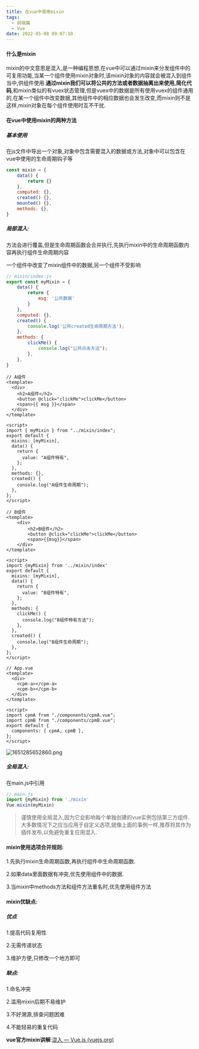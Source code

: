 ```yaml
---
title: 在vue中使用mixin
tags:
  - 前端篇
  - Vue
date: 2022-05-08 09:07:10
---
```



#### 什么是mixin

mixin的中文意思是混入,是一种编程思想,在vue中可以通过mixin来分发组件中的可复用功能,当某一个组件使用mixin对象时,该mixin对象的内容就会被混入到组件当中,供组件使用.**通过mixin我们可以将公共的方法或者数据抽离出来使用,简化代码**,和mixin类似的有vuex状态管理,但是vuex中的数据是所有使用vuex的组件通用的,在某一个组件中改变数据,其他组件中的相应数据也会发生改变,而mixin则不是这样,mixin对象在每个组件使用时互不干扰.



#### 在vue中使用mixin的两种方法

##### 基本使用

在js文件中导出一个对象,对象中包含需要混入的数据或方法,对象中可以包含在vue中使用的生命周期钩子等

~~~javascript
const mixin = {
    data() {
        return {}
    },
    computed: {},
    created() {},
    mounted() {},
    methods: {},
}
~~~

##### 局部混入:

方法会进行覆盖,但是生命周期函数会合并执行,先执行mixin中的生命周期函数内容再执行组件生命周期内容

一个组件中改变了mixin组件中的数据,另一个组件不受影响

~~~javascript
// mixin/index.js
export const myMixin = {
    data() {
        return {
            msg: '公共数据'
        }
    },
    computed: {},
    created() {
        console.log('公共created生命周期方法');
    },
    methods: {
        clickMe() {
            console.log("公共点击方法");
        },
    },
}
~~~

~~~vue
// A组件
<template>
  <div>
    <h2>A组件</h2>
    <button @click="clickMe">clickMe</button>
    <span>{{ msg }}</span>
  </div>
</template>

<script>
import { myMixin } from "../mixin/index";
export default {
  mixins: [myMixin],
  data() {
    return {
      value: "A组件特有",
    };
  },
  methods: {},
  created() {
    console.log("A组件生命周期");
  },
};
</script>
~~~

~~~vue
// B组件
<template>
    <div>
        <h2>B组件</h2>
        <button @click="clickMe">clickMe</button>
        <span>{{msg}}</span>
    </div>
</template>

<script>
import {myMixin} from '../mixin/index'
export default {
  mixins: [myMixin],
  data() {
    return {
      value: "B组件特有",
    };
  },
  methods: {
    clickMe() {
      console.log("B组件特有方法");
    },
  },
  created() {
    console.log("B组件生命周期");
  },
};
</script>
~~~

~~~vue
// App.vue
<template>
  <div>
    <cpm-a></cpm-a>
    <cpm-b></cpm-b>
  </div>
</template>

<script>
import cpmA from "./components/cpmA.vue";
import cpmB from "./components/cpmB.vue";
export default {
  components: { cpmA, cpmB },
};
</script>

~~~

![1651285652860.png](https://s2.loli.net/2022/04/30/H2RzLoZdfEX1uUj.png)



##### 全局混入:

在main.js中引用

~~~JavaScript
// main.js
import {myMixin} from './mixin'
Vue.mixin(myMixin)
~~~




> 谨慎使用全局混入,因为它会影响每个单独创建的vue实例包括第三方组件.大多数情况下之应当应用于自定义选项,就像上面的事例一样,推荐将其作为插件发布,以免避免重复应用混入.





#### mixin使用选项合并规则:

1.先执行mixin生命周期函数,再执行组件中生命周期函数.

2.如果data里面数据有冲突,优先使用组件中的数据.

3.当mixin中methods方法和组件方法重名时,优先使用组件方法



#### mixin优缺点:

##### 优点

1.提高代码复用性

2.无需传递状态

3.维护方便,只修改一个地方即可

##### 缺点:

1.命名冲突

2.滥用mixin后期不易维护

3.不好溯源,排查问题困难

4.不能轻易的重复代码



**vue官方mixin讲解**:[混入 — Vue.js (vuejs.org)](https://cn.vuejs.org/v2/guide/mixins.html#基础)